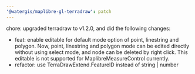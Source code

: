 ```yaml
---
'@watergis/maplibre-gl-terradraw': patch
---
```


chore: upgraded terradraw to v1.2.0, and did the following changes:

- feat: enable editable for default mode option of point, linestring and polygon. Now, point, linestring and polygon mode can be edited directly without using select mode, and node can be deleted by right click. This editable is not supported for MaplibreMeasureControl currently.
- refactor: use TerraDrawExtend.FeatureID instead of string | number
